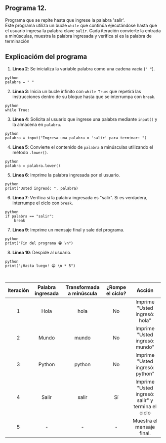 ## Programa 12.
Programa que se repite hasta que ingrese la palabra 'salir'. <br/>
Este programa utiliza un bucle `while` que continúa ejecutándose hasta que el usuario ingresa la palabra clave `salir`. Cada iteración convierte la entrada a minúsculas, muestra la palabra ingresada y verifica si es la palabra de terminación

## Explicacióm del programa
1. __Línea 2__: Se inicializa la variable palabra como una cadena vacía (`" "`).
```
python
palabra = " "
```
2. __Línea 3__: Inicia un bucle infinito con `while True`: que repetirá las instrucciones dentro de su bloque hasta que se interrumpa con `break`.
```
python
while True:
```
3. __Línea 4__: Solicita al usuario que ingrese una palabra mediante `input()` y la almacena en `palabra`.
```
python
palabra = input("Ingresa una palabra o 'salir' para terminar: ")
```
4. __Línea 5__: Convierte el contenido de `palabra` a minúsculas utilizando el método `.lower()`.
```
python
palabra = palabra.lower()
```
5. __Línea 6__: Imprime la palabra ingresada por el usuario.
```
python
print("Usted ingresó: ", palabra)
```
6. __Línea 7__: Verifica si la palabra ingresada es "salir". Si es verdadera, interrumpe el ciclo con `break`.
```
python
if palabra == "salir":
    break
```
7. __Línea 9__: Imprime un mensaje final y sale del programa.
```
python
print("Fin del programa 😁 \n")
```
8. __Línea 10__: Despide al usuario.
```
python
print("¡Hasta luego! 😁 \n * 5")
```

<br/>

| Iteración | Palabra ingresada | Transformada a minúscula | ¿Rompe el ciclo? | Acción                                            |
| :-------: | :---------------: | :----------------------: | :--------------: | :-----------------------------------------------: |
| 1	        | Hola	            | hola	                   | No               | Imprime "Usted ingresó: hola"                     |
| 2	        | Mundo	            | mundo	                   | No               | Imprime "Usted ingresó: mundo"                    | 
| 3	        | Python	        | python	               | No               | Imprime "Usted ingresó: python"                   |
| 4	        | Salir          	| salir	                   | Sí               | Imprime "Usted ingresó: salir" y termina el ciclo |
| 5	        | -	                | -	                       | -                | Muestra el mensaje final.                         |
